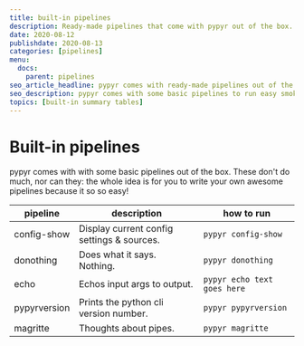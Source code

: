 ```yaml
---
title: built-in pipelines
description: Ready-made pipelines that come with pypyr out of the box.
date: 2020-08-12
publishdate: 2020-08-13
categories: [pipelines]
menu:
  docs:
    parent: pipelines
seo_article_headline: pypyr comes with ready-made pipelines out of the box.
seo_description: pypyr comes with some basic pipelines to run easy smoke test & install verification functionality.
topics: [built-in summary tables]
---
```

# Built-in pipelines
pypyr comes with with some basic pipelines out of the box. These don't do much, 
nor can they: the whole idea is for you to write your own awesome pipelines 
because it so so easy!

pipeline  | description     | how to run
--------------|---------------------|---------------
config-show   | Display current config settings & sources. | `pypyr config-show`
donothing     | Does what it says. Nothing.| `pypyr donothing`
echo          | Echos input args to output.| `pypyr echo text goes here`            
pypyrversion  | Prints the python cli version number.| `pypyr pypyrversion`
magritte      | Thoughts about pipes.| `pypyr magritte`
